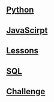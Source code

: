 ## [Python](./Python/README.md)

## [JavaScirpt](./JavaScript/README.md)

## [Lessons](./Lessons/README.md)

## [SQL](./SQL/README.md)

## [Challenge](./Challenge/README.md)